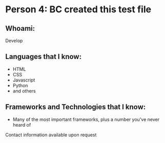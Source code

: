 # Person 4: BC created this test file

## Whoami:
Develop

## Languages that I know:

- HTML
- CSS
- Javascript
- Python
- and others  



## Frameworks and Technologies that I know:

- Many of the most important frameworks, plus a number you've never heard of


Contact information available upon request
